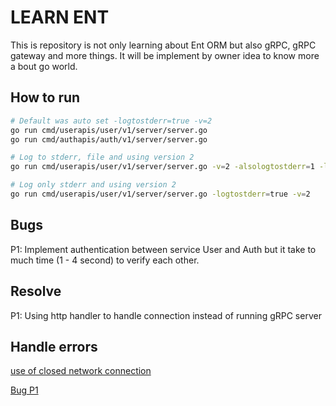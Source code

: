 # LEARN ENT

This is repository is not only learning about Ent ORM but also gRPC, gRPC gateway and more things. It will be implement by owner idea to know more a bout go world.

## How to run

```bash
# Default was auto set -logtostderr=true -v=2
go run cmd/userapis/user/v1/server/server.go
go run cmd/authapis/auth/v1/server/server.go

# Log to stderr, file and using version 2
go run cmd/userapis/user/v1/server/server.go -v=2 -alsologtostderr=1 -log_dir=log

# Log only stderr and using version 2
go run cmd/userapis/user/v1/server/server.go -logtostderr=true -v=2
```

## Bugs
P1: Implement authentication between service User and Auth but it take to much time (1 - 4 second) to verify each other.

## Resolve
P1: Using http handler to handle connection instead of running gRPC server

## Handle errors

[use of closed network connection](https://github.com/grpc-ecosystem/grpc-gateway/issues/727)

[Bug P1](https://github.com/philips/grpc-gateway-example/issues/22#issuecomment-490733965)